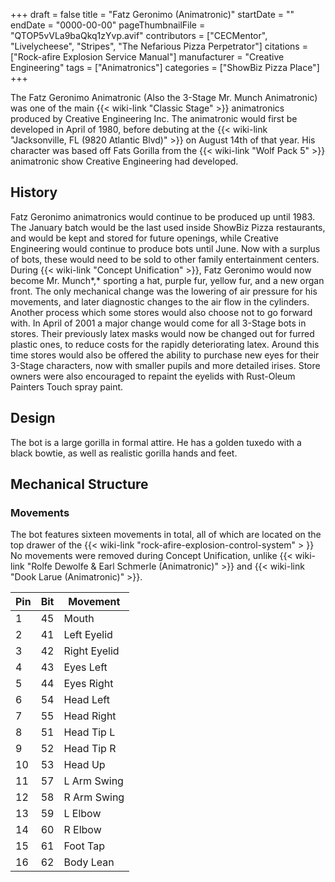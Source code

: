 +++
draft = false
title = "Fatz Geronimo (Animatronic)"
startDate = ""
endDate = "0000-00-00"
pageThumbnailFile = "QTOP5vVLa9baQkq1zYvp.avif"
contributors = ["CECMentor", "Livelycheese", "Stripes", "The Nefarious Pizza Perpetrator"]
citations = ["Rock-afire Explosion Service Manual"]
manufacturer = "Creative Engineering"
tags = ["Animatronics"]
categories = ["ShowBiz Pizza Place"]
+++

The Fatz Geronimo Animatronic (Also the 3-Stage Mr. Munch Animatronic) was one of the main {{< wiki-link "Classic Stage" >}} animatronics produced by Creative Engineering Inc. The animatronic would first be developed in April of 1980, before debuting at the {{< wiki-link "Jacksonville, FL (9820 Atlantic Blvd)" >}} on August 14th of that year. His character was based off Fats Gorilla from the {{< wiki-link "Wolf Pack 5" >}} animatronic show Creative Engineering had developed.

## History

Fatz Geronimo animatronics would continue to be produced up until 1983. The January batch would be the last used inside ShowBiz Pizza restaurants, and would be kept and stored for future openings, while Creative Engineering would continue to produce bots until June. Now with a surplus of bots, these would need to be sold to other family entertainment centers. During {{< wiki-link "Concept Unification" >}}, Fatz Geronimo would now become Mr. Munch*,* sporting a hat, purple fur, yellow fur, and a new organ front. The only mechanical change was the lowering of air pressure for his movements, and later diagnostic changes to the air flow in the cylinders. Another process which some stores would also choose not to go forward with. In April of 2001 a major change would come for all 3-Stage bots in stores. Their previously latex masks would now be changed out for furred plastic ones, to reduce costs for the rapidly deteriorating latex. Around this time stores would also be offered the ability to purchase new eyes for their 3-Stage characters, now with smaller pupils and more detailed irises. Store owners were also encouraged to repaint the eyelids with Rust-Oleum Painters Touch spray paint.

## Design

The bot is a large gorilla in formal attire. He has a golden tuxedo with a black bowtie, as well as realistic gorilla hands and feet.

## Mechanical Structure

### Movements

The bot features sixteen movements in total, all of which are located on the top drawer of the {{< wiki-link "rock-afire-explosion-control-system" > }} No movements were removed during Concept Unification, unlike {{< wiki-link "Rolfe Dewolfe &amp; Earl Schmerle (Animatronic)" >}} and {{< wiki-link "Dook Larue (Animatronic)" >}}.

| Pin | Bit | Movement     |
|-----|-----|--------------|
| 1   | 45  | Mouth        |
| 2   | 41  | Left Eyelid  |
| 3   | 42  | Right Eyelid |
| 4   | 43  | Eyes Left    |
| 5   | 44  | Eyes Right   |
| 6   | 54  | Head Left    |
| 7   | 55  | Head Right   |
| 8   | 51  | Head Tip L   |
| 9   | 52  | Head Tip R   |
| 10  | 53  | Head Up      |
| 11  | 57  | L Arm Swing  |
| 12  | 58  | R Arm Swing  |
| 13  | 59  | L Elbow      |
| 14  | 60  | R Elbow      |
| 15  | 61  | Foot Tap     |
| 16  | 62  | Body Lean    |
